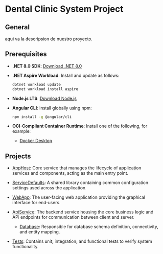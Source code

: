 # Dental Clinic System Project

## General

aqui va la descripsion de nuestro proyecto.

## Prerequisites

- **.NET 8.0 SDK**: [Download .NET 8.0](https://dotnet.microsoft.com/en-us/download/dotnet/8.0)

- **.NET Aspire Workload**: Install and update as follows:

  ```bash
  dotnet workload update
  dotnet workload install aspire
  ```

- **Node.js LTS**: [Download Node.js](https://nodejs.org/)

- **Angular CLI**: Install globally using npm:

  ```bash
  npm install -g @angular/cli
  ```

- **OCI-Compliant Container Runtime**: Install one of the following, for example:
  - [Docker Desktop](https://www.docker.com/products/docker-desktop)

## Projects

- [AppHost](src/ClinicaDental/ClinicaDental.AppHost): Core service that manages the lifecycle of application services and components, acting as the main entry point.

- [ServiceDefaults](src/ClinicaDental/ClinicaDental.ServiceDefault): A shared library containing common configuration settings used across the application.

- [WebApp](src\ClinicaDental\ClinicaDental.WebApp): The user-facing web application providing the graphical interface for end-users.

- [ApiService](src\ClinicaDental\ClinicaDental.ApiService): The backend service housing the core business logic and API endpoints for communication between client and server.

  - [Database](src\ClinicaDental\ClinicaDental.ApiService\DataBase): Responsible for database schema definition, connectivity, and entity mapping.

- [Tests](src\ClinicaDental\ClinicaDental.Tests): Contains unit, integration, and functional tests to verify system functionality.